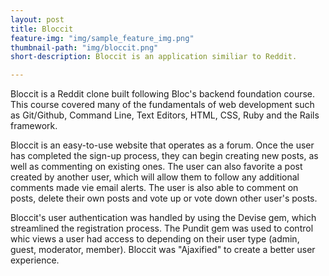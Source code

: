 ```yaml
---
layout: post
title: Bloccit
feature-img: "img/sample_feature_img.png"
thumbnail-path: "img/bloccit.png"
short-description: Bloccit is an application similiar to Reddit.

---
```


Bloccit is a Reddit clone built following Bloc's backend foundation course. This course covered many of the fundamentals of web development such as Git/Github, Command Line, Text Editors, HTML, CSS, Ruby and the Rails framework.

Bloccit is an easy-to-use website that operates as a forum. Once the user has completed the sign-up process, they can begin creating new posts, as well as commenting on existing ones. The user can also favorite a post created by another user, which will allow them to follow any additional comments made vie email alerts. The user is also able to comment on posts, delete their own posts and vote up or vote down other user's posts.

Bloccit's user authentication was handled by using the Devise gem, which streamlined the registration process. The Pundit gem was used to control whic views a user had access to depending on their user type (admin, guest, moderator, member). Bloccit was "Ajaxified" to create a better user experience.
